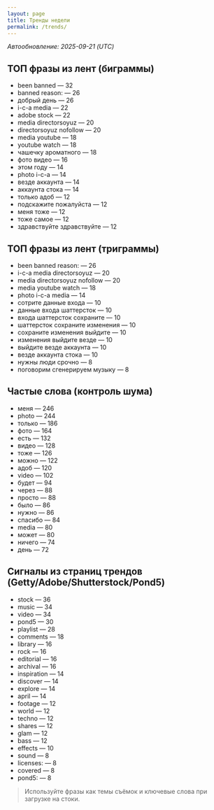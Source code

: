 ```yaml
---
layout: page
title: Тренды недели
permalink: /trends/
---
```


_Автообновление: 2025-09-21 (UTC)_

## ТОП фразы из лент (биграммы)
- been banned — 32
- banned reason: — 26
- добрый день — 26
- i-c-a media — 22
- adobe stock — 22
- media directorsoyuz — 20
- directorsoyuz nofollow — 20
- media youtube — 18
- youtube watch — 18
- чашечку ароматного — 18
- фото видео — 16
- этом году — 14
- photo i-c-a — 14
- везде аккаунта — 14
- аккаунта стока — 14
- только адоб — 12
- подскажите пожалуйста — 12
- меня тоже — 12
- тоже самое — 12
- здравствуйте здравствуйте — 12

## ТОП фразы из лент (триграммы)
- been banned reason: — 26
- i-c-a media directorsoyuz — 20
- media directorsoyuz nofollow — 20
- media youtube watch — 18
- photo i-c-a media — 14
- сотрите данные входа — 10
- данные входа шаттерсток — 10
- входа шаттерсток сохраните — 10
- шаттерсток сохраните изменения — 10
- сохраните изменения выйдите — 10
- изменения выйдите везде — 10
- выйдите везде аккаунта — 10
- везде аккаунта стока — 10
- нужны люди срочно — 8
- поговорим сгенерируем музыку — 8

## Частые слова (контроль шума)
- меня — 246
- photo — 244
- только — 186
- фото — 164
- есть — 132
- видео — 128
- тоже — 126
- можно — 122
- адоб — 120
- video — 102
- будет — 94
- через — 88
- просто — 88
- было — 86
- нужно — 86
- спасибо — 84
- media — 80
- может — 80
- ничего — 74
- день — 72

## Сигналы из страниц трендов (Getty/Adobe/Shutterstock/Pond5)
- stock — 36
- music — 34
- video — 34
- pond5 — 30
- playlist — 28
- comments — 18
- library — 16
- rock — 16
- editorial — 16
- archival — 16
- inspiration — 14
- discover — 14
- explore — 14
- april — 14
- footage — 12
- world — 12
- techno — 12
- shares — 12
- glam — 12
- bass — 12
- effects — 10
- sound — 8
- licenses: — 8
- covered — 8
- pond5: — 8

> Используйте фразы как темы съёмок и ключевые слова при загрузке на стоки.
